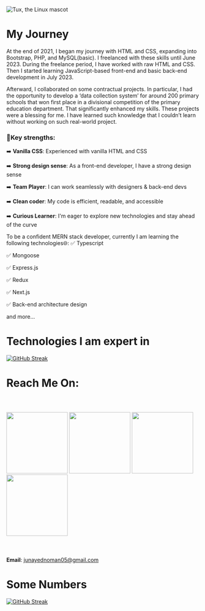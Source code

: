 ![Tux, the Linux mascot](https://i.postimg.cc/j2jbpksz/Gradient-Banner-3.jpg)

# My Journey
At the end of 2021, I began my journey with HTML and CSS, expanding into Bootstrap, PHP, and MySQL(basic). I freelanced with these skills until June 2023. During the freelance period, I have worked with raw HTML and CSS. Then I started learning JavaScript-based front-end and basic back-end development in July 2023.

Afterward, I collaborated on some contractual projects. In particular, I had the opportunity to develop a ‘data collection system’ for around 200 primary schools that won first place in a divisional competition of the primary education department. That significantly enhanced my skills. These projects were a blessing for me. I have learned such knowledge that I couldn’t learn without working on such real-world project.

### 💪Key strengths:

➡️ **Vanilla CSS**: Experienced with vanilla HTML and CSS

➡️ **Strong design sense**: As a front-end developer, I have a strong design sense

➡️ **Team Player**: I can work seamlessly with designers & back-end devs

➡️ **Clean coder**: My code is efficient, readable, and accessible

➡️ **Curious Learner**: I'm eager to explore new technologies and stay ahead of the curve

To be a confident MERN stack developer, currently I am learning the following technologies🌐:
 ✅ Typescript
 
 ✅ Mongoose
 
 ✅ Express.js
 
 ✅ Redux
 
 ✅ Next.js
 
 ✅ Back-end architecture design

 and more...

# Technologies I am expert in
[![GitHub Streak](https://i.postimg.cc/0jqgptLG/Untitled-design-2.png)](#)

# Reach Me On:
<p style="padding: 40px 0;">
  <a href="#" target="_blank"><img src="https://i.postimg.cc/QNkcGfjR/Facebook-2.png" width="160" /></a>
  <a href="https://twitter.com/junayednoman" target="_blank"><img src="https://i.postimg.cc/Dm32wrQ0/Facebook-1.png" width="160" /></a>
  <a href="https://www.facebook.com/JunayedNoman.me" target="_blank"><img src="https://i.postimg.cc/RCXQJg2w/Facebook.png" width="160" /></a>
  <a href="mailto:junayednoman05@gmail.com
" target="_blank"><img src="https://i.postimg.cc/mZz6YzWd/Facebook-4.png" width="160" /></a>
</p>

**Email**: junayednoman05@gmail.com

# Some Numbers

[![GitHub Streak](https://github-readme-streak-stats.herokuapp.com?user=junayednoman)](#)
